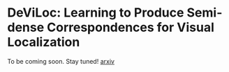 # DeViLoc: Learning to Produce Semi-dense Correspondences for Visual Localization
To be coming soon. Stay tuned!
[arxiv](https://arxiv.org/abs/2402.08359)
